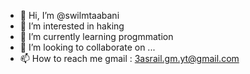 - 👋 Hi, I’m @swilmtaabani
- 👀 I’m interested in haking
- 🌱 I’m currently learning progmmation
- 💞️ I’m looking to collaborate on ...
- 📫 How to reach me gmail : 3asrail.gm.yt@gmail.com

<!---
swilmtaabani/swilmtaabani is a ✨ special ✨ repository because its `README.md` (this file) appears on your GitHub profile.
You can click the Preview link to take a look at your changes.
--->
